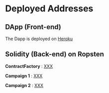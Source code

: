 # Deployed Addresses

## DApp (Front-end)

The Dapp is deployed on [Heroku](#LINK-TO-PROVIDE)

## Solidity (Back-end) on Ropsten

**ContractFactory** : [XXX](#ETHERSCAN-URL)

**Campaign 1** : [XXX](#ETHERSCAN-URL)

**Campaign 2** : [XXX](#ETHERSCAN-URL)



